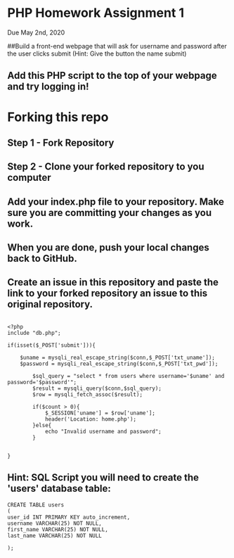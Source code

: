 # PHP Homework Assignment 1
Due May 2nd, 2020

##Build a front-end webpage that will ask for username and password after the user clicks submit (Hint: Give the button the name submit)
## Add this PHP script to the top of your webpage and try logging in!

# Forking this repo

## Step 1 - Fork Repository
## Step 2 - Clone your forked repository to you computer
## Add your index.php file to your repository. Make sure you are committing your changes as you work.
## When you are done, push your local changes back to GitHub.
## Create an issue in this repository and paste the link to your forked repository an issue to this original repository.

```

<?php
include "db.php";

if(isset($_POST['submit'])){

    $uname = mysqli_real_escape_string($conn,$_POST['txt_uname']);
    $password = mysqli_real_escape_string($conn,$_POST['txt_pwd']);

        $sql_query = "select * from users where username='$uname' and password='$password'";
        $result = mysqli_query($conn,$sql_query);
        $row = mysqli_fetch_assoc($result);

        if($count > 0){
            $_SESSION['uname'] = $row['uname'];
            header('Location: home.php');
        }else{
            echo "Invalid username and password";
        }


}
```

## Hint: SQL Script you will need to create the 'users' database table:
```
CREATE TABLE users 
(
user_id INT PRIMARY KEY auto_increment,
username VARCHAR(25) NOT NULL,
first_name VARCHAR(25) NOT NULL,
last_name VARCHAR(25) NOT NULL

);
```
